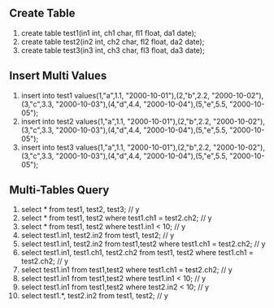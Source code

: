 ## Create Table
1. create table test1(in1 int, ch1 char, fl1 float, da1 date); 
2. create table test2(in2 int, ch2 char, fl2 float, da2 date); 
3. create table test3(in3 int, ch3 char, fl3 float, da3 date); 

## Insert Multi Values
1. insert into test1 values(1,"a",1.1, "2000-10-01"),(2,"b",2.2, "2000-10-02"),(3,"c",3.3, "2000-10-03"),(4,"d",4.4, "2000-10-04"),(5,"e",5.5, "2000-10-05");
2. insert into test2 values(1,"a",1.1, "2000-10-01"),(2,"b",2.2, "2000-10-02"),(3,"c",3.3, "2000-10-03"),(4,"d",4.4, "2000-10-04"),(5,"e",5.5, "2000-10-05");
3. insert into test3 values(1,"a",1.1, "2000-10-01"),(2,"b",2.2, "2000-10-02"),(3,"c",3.3, "2000-10-03"),(4,"d",4.4, "2000-10-04"),(5,"e",5.5, "2000-10-05");

## Multi-Tables Query
1. select * from test1, test2, test3;                                                       // y
2. select * from test1, test2 where test1.ch1 = test2.ch2;                                  // y
3. select * from test1, test2 where test1.in1 < 10;                                         // y
4. select test1.in1, test2.in2 from test1, test2;                                           // y
5. select test1.in1, test2.in2 from test1,test2 where test1.ch1 = test2.ch2;                // y
6. select test1.in1, test1.ch1, test2.ch2 from test1, test2 where test1.ch1 = test2.ch2;    // y
7. select test1.in1 from test1,test2 where test1.ch1 = test2.ch2;                           // y
8. select test1.in1 from test1,test2 where test1.in1 < 10;                                  // y
9. select test1.in1 from test1,test2 where test2.in2 < 10;                                  // y
10. select test1.*, test2.in2 from test1, test2;                                             // y
